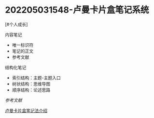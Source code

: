 # 202205031548-卢曼卡片盒笔记系统
[#个人成长]

内容笔记
- 唯一标识符
- 笔记的正文
- 参考文献

结构化笔记
- 索引结构：主题-主题入口
- 树状结构：思维导图
- 顺序结构：论述思路


*参考文献*

[卢曼卡片盒笔记法介绍](https://zettelkasten.de/introduction/zh)
